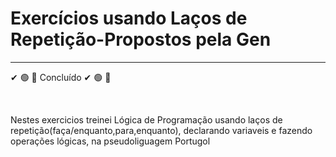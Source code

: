 <h1>Exercícios usando Laços de Repetição-Propostos pela Gen </h1>
<hr>
<p>&#x2714; &#x1F7E2; &#x1F4D7; Concluído &#x2714; &#x1F7E2; &#x1F4D7;</p>
<br>
<p> Nestes exercicios treinei Lógica de Programação usando laços de repetição(faça/enquanto,para,enquanto), declarando variaveis e fazendo operações lógicas, na pseudoliguagem Portugol </p>
